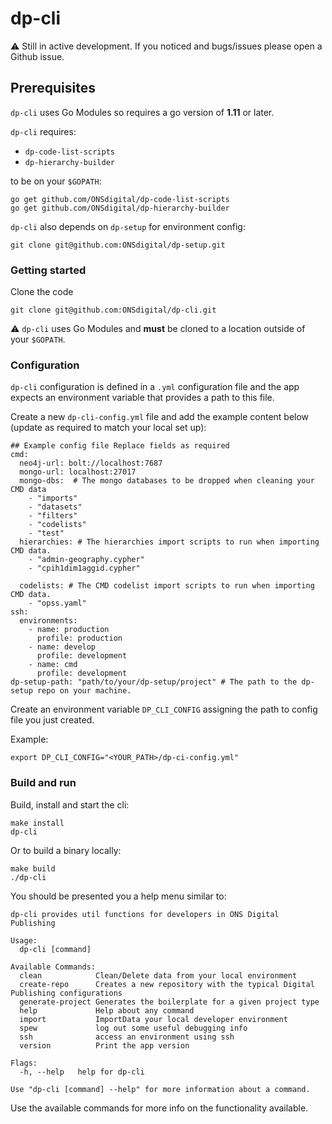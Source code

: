 # dp-cli

:warning: Still in active development. If you noticed and bugs/issues please open a Github issue. 

## Prerequisites
`dp-cli` uses Go Modules so requires a go version of **1.11** or later. 

`dp-cli` requires:
- `dp-code-list-scripts` 
- `dp-hierarchy-builder`

to be on your `$GOPATH`:
```
go get github.com/ONSdigital/dp-code-list-scripts
go get github.com/ONSdigital/dp-hierarchy-builder
```

`dp-cli` also depends on `dp-setup` for  environment config:
```
git clone git@github.com:ONSdigital/dp-setup.git
```

### Getting started
Clone the code
```
git clone git@github.com:ONSdigital/dp-cli.git
```

:warning: `dp-cli` uses Go Modules and **must** be cloned to a location outside of your `$GOPATH`.

### Configuration
`dp-cli` configuration is defined in a `.yml` configuration file and the app expects an environment variable that provides a path to this file.

Create a new `dp-cli-config.yml` file and add the example content below (update as required to match your local set up):

```
## Example config file Replace fields as required
cmd:
  neo4j-url: bolt://localhost:7687
  mongo-url: localhost:27017
  mongo-dbs:  # The mongo databases to be dropped when cleaning your CMD data
    - "imports"
    - "datasets"
    - "filters"
    - "codelists"
    - "test"
  hierarchies: # The hierarchies import scripts to run when importing CMD data.
    - "admin-geography.cypher"
    - "cpih1dim1aggid.cypher"

  codelists: # The CMD codelist import scripts to run when importing CMD data.
    - "opss.yaml"
ssh:
  environments:
    - name: production
      profile: production
    - name: develop
      profile: development
    - name: cmd
      profile: development
dp-setup-path: "path/to/your/dp-setup/project" # The path to the dp-setup repo on your machine.
```
 
Create an environment variable `DP_CLI_CONFIG` assigning the path to config file you just created.

Example:
```
export DP_CLI_CONFIG="<YOUR_PATH>/dp-ci-config.yml"
```

### Build and run

Build, install and start the cli:
```
make install
dp-cli
```
Or to build a binary locally:
```
make build
./dp-cli
```

You should be presented you a help menu similar to:
```
dp-cli provides util functions for developers in ONS Digital Publishing

Usage:
  dp-cli [command]

Available Commands:
  clean            Clean/Delete data from your local environment
  create-repo      Creates a new repository with the typical Digital Publishing configurations
  generate-project Generates the boilerplate for a given project type
  help             Help about any command
  import           ImportData your local developer environment
  spew             log out some useful debugging info
  ssh              access an environment using ssh
  version          Print the app version

Flags:
  -h, --help   help for dp-cli

Use "dp-cli [command] --help" for more information about a command.
```

Use the available commands for more info on the functionality available.
